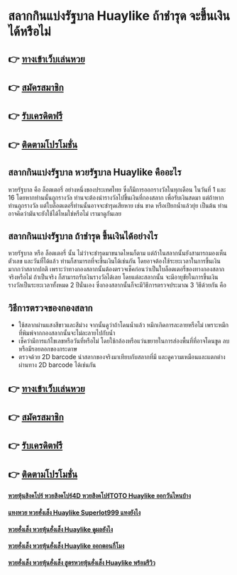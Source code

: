 # สลากกินแบ่งรัฐบาล Huaylike ถ้าชำรุด จะขึ้นเงินได้หรือไม่

## 👉 [ทางเข้าเว็บเล่นหวย](https://bit.ly/3QKt5g7)
## 👉 [สมัครสมาชิก](https://bit.ly/3QKt5g7)
## 👉 [รับเครดิตฟรี](https://bit.ly/3QKt5g7)
## 👉 [ติดตามโปรโมชั่น](https://bit.ly/3QKt5g7)

## สลากกินแบ่งรัฐบาล หวยรัฐบาล Huaylike คืออะไร
หวยรัฐบาล คือ ล็อตเตอรี่ อย่างหนึ่งของประเทศไทย ซึ่งก็มีการออกรางวัลในทุกเดือน ในวันที่ 1 และ 16  โดยหากท่านนั้นถูกรางวัล ท่านจะต้องนำรางวัลไปขึ้นเงินที่กองสลาก เพื่อรับเงินสดมา แต่ถ้าหากท่านถูกรางวัล แต่ใบล็อตเตอรี่ท่านนั้นอาจจะชำรุดเสียหาย เช่น ขาด หรือเปียกน้ำแล้วยุ่ย เป็นต้น ท่านอาจคิดว่ามันจะยังใช้ได้ไหมใช่หรือไม่ เรามาดูกันเลย

## สลากกินแบ่งรัฐบาล ถ้าชำรุด ขึ้นเงินได้อย่างไร
หวยรัฐบาล หรือ ล็อตเตอรี่ นั้น ไม่ว่าจะชำรุดมาขนาดไหนก็ตาม แต่ถ้าในสลากนั้นยังสามารถมองเห็นตัวเลข และวันที่ได้แล้ว ท่านก็สามารถที่จะขึ้นเงินได้เช่นกัน โดยอาจต้องใช้ระยะเวลาในการขึ้นเงินมากกว่าสลากปกติ เพราะว่าทางกองสลากนั้นต้องตรวจเช็คก่อนว่าเป็นใบล็อตเตอรี่ของทางกองสลากจริงหรือไม่ ถ้าเป็นจริง ก็สามารถรับเงินรางวัลได้เลย โดยแต่ละสลากนั้น จะมีอายุขัยในการขึ้นเงินรางวัลเป็นระยะเวลาทั้งหมด 2 ปีนั่นเอง
ซึ่งกองสลากนั้นก็จะมีวิธีการตรวจประมาณ 3 วิธีด้วยกัน คือ

## วิธีการตรวจของกองสลาก
- ใช้สลากผ่านแสงสีขาวและสีม่วง จากนั้นดูว่าถ้าโดนน้ำแล้ว หมึกเกิดการละลายหรือไม่ เพราะหมึกที่พิมพ์จากกองสลากนั้นจะไม่ละลายไปกับน้ำ
- เช็คว่ามีการแก้ไขเลขหรือวันที่หรือไม่ โดยใช้กล้องหรือแว่นขยายในการส่องพื้นที่ที่อาจโดนขูด ลบ หรือมีรอยลอกของกระดาษ
- ตรวจด้วย 2D barcode นำสลากของจริงมาเทียบกับสลากที่มี และดูความเหมือนและแตกต่างผ่านทาง 2D barcode ได้เช่นกัน

## 👉 [ทางเข้าเว็บเล่นหวย](https://bit.ly/3QKt5g7)
## 👉 [สมัครสมาชิก](https://bit.ly/3QKt5g7)
## 👉 [รับเครดิตฟรี](https://bit.ly/3QKt5g7)
## 👉 [ติดตามโปรโมชั่น](https://bit.ly/3QKt5g7)

#### [หวยหุ้นสิงคโปร์ หวยสิงคโปร์4D หวยสิงคโปร์TOTO Huaylike ออกวันไหนบ้าง](https://atom.io/themes/หวยหุ้นสิงคโปร์%20หวยสิงคโปร์4D%20หวยสิงคโปร์TOTO%20Huaylike%20ออกวันไหนบ้าง)
#### [แทงหวย หวยฮั่งเส็ง Huaylike Superlot999 แทงยังไง](https://atom.io/themes/แทงหวย%20หวยฮั่งเส็ง%20Huaylike%20Superlot999%20แทงยังไง)
#### [หวยฮั่งเส็ง หวยหุ้นฮั่งเส็ง Huaylike ดูผลยังไง](https://atom.io/themes/หวยฮั่งเส็ง%20หวยหุ้นฮั่งเส็ง%20Huaylike%20ดูผลยังไง)
#### [หวยฮั่งเส็ง หวยหุ้นฮั่งเส็ง Huaylike ออกตอนกี่โมง](https://atom.io/themes/หวยฮั่งเส็ง%20หวยหุ้นฮั่งเส็ง%20Huaylike%20ออกตอนกี่โมง)
#### [หวยฮั่งเส็ง หวยหุ้นฮั่งเส็ง สูตรหวยหุ้นฮั่งเส็ง Huaylike พร้อมรีวิว](https://atom.io/themes/หวยฮั่งเส็ง%20หวยหุ้นฮั่งเส็ง%20สูตรหวยหุ้นฮั่งเส็ง%20Huaylike%20พร้อมรีวิว)